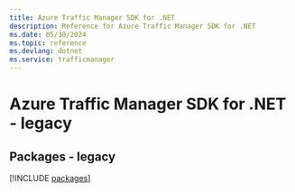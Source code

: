 ```yaml
---
title: Azure Traffic Manager SDK for .NET
description: Reference for Azure Traffic Manager SDK for .NET
ms.date: 05/30/2024
ms.topic: reference
ms.devlang: dotnet
ms.service: trafficmanager
---
```

# Azure Traffic Manager SDK for .NET - legacy
## Packages - legacy
[!INCLUDE [packages](traffic-manager-index.md)]